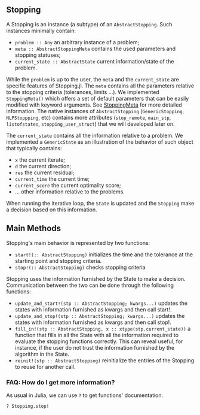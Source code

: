 ## Stopping

A Stopping is an instance (a subtype) of an `AbstractStopping`. Such instances minimally contain:
-  `problem :: Any` an arbitrary instance of a problem;
-  `meta :: AbstractStoppingMeta` contains the used parameters and stopping statuses;
-  `current_state :: AbstractState` current information/state of the problem.

While the `problem` is up to the user, the `meta` and the `current_state` are specific features of Stopping.jl.
The `meta` contains all the parameters relative to the stopping criteria (tolerances, limits ...). We implemented
`StoppingMeta()` which offers a set of default parameters that can be easily modified with keyword arguments. See [StoppingMeta](https://github.com/SolverStoppingJulia/Stopping.jl/blob/master/src/Stopping/StoppingMetamod.jl) for more detailed information. The native instances of `AbstractStopping` (`GenericStopping`, `NLPStoppping`, etc) contains more attributes (`stop_remote`, `main_stp`, `listofstates`, `stopping_user_struct`) that we will developed later on.

The `current_state` contains all the information relative to a problem. We implemented a `GenericState` as an
illustration of the behavior of such object that typically contains:
- `x` the current iterate;
- `d` the current direction;
- `res` the current residual;
- `current_time` the current time;
- `current_score` the current optimality score;
- ... other information relative to the problems.

When running the iterative loop, the `State` is updated and the `Stopping` make a decision based on this information.

## Main Methods

Stopping's main behavior is represented by two functions:
* `start!(:: AbstractStopping)` initializes the time and the tolerance at the starting point and stopping criteria.
* `stop!(:: AbstractStopping)` checks stopping criteria

Stopping uses the information furnished by the State to make a decision. Communication between the two can be done through the following functions:
* `update_and_start!(stp :: AbstractStopping; kwargs...)` updates the states with information furnished as kwargs and then call start!.
* `update_and_stop!(stp :: AbstractStopping; kwargs...)` updates the states with information furnished as kwargs and then call stop!.
* `fill_in!(stp :: AbstractStopping, x :: xtype(stp.current_state))` a function that fills in all the State with all the information required to evaluate the stopping functions correctly. This can reveal useful, for instance, if the user do not trust the information furnished by the algorithm in the State.
* `reinit!(stp :: AbstractStopping)` reinitialize the entries of the Stopping to reuse for another call.

### FAQ: How do I get more information?
As usual in Julia, we can use `?` to get functions' documentation.
```julia
? Stopping.stop!
```
